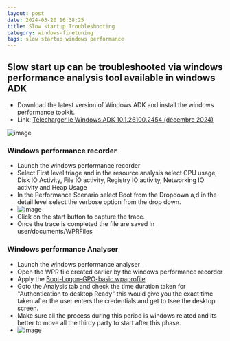 ```yaml
---
layout: post
date: 2024-03-20 16:38:25
title: Slow startup Troubleshooting
category: windows-finetuning
tags: slow startup windows performance
---
```

## Slow start up can be troubleshooted via windows performance analysis tool available in windows ADK
- Download the latest version of Windows ADK and install the windows performance toolkit.
- Link: [Télécharger le Windows ADK 10.1.26100.2454 (décembre 2024)](https://go.microsoft.com/fwlink/?linkid=2289980)

![image](https://github.com/vijaidjearam/blog/assets/1507737/4e70471e-5e65-491d-b8f4-2238bd8b2589)

### Windows performance recorder
 - Launch the windows performance recorder
 - Select First level triage and in the resource analysis select CPU usage, Disk IO Activity, File IO activity, Registry IO activity, Networking IO activity and Heap Usage
 - In the Performance Scenario  select Boot from the Dropdown a,d in the detail level select the verbose option from the drop down.
 - ![image](https://github.com/vijaidjearam/blog/assets/1507737/39b496cb-1860-4bc8-950e-56f3382a9385)
 - Click on the start button to capture the trace.
 - Once the trace is completed the file are saved in user/documents/WPRFiles

### Windows performance Analyser
- Launch the windows performance analyser
- Open the WPR file created earlier by the windows performance recorder
- Apply the [Boot-Logon-GPO-basic.wpaprofile](https://github.com/itoleck/WindowsPerformance/blob/main/ETW/Tools/WPT/WPA/Profiles/Boot-Logon-GPO-Basic.wpaProfile)
- Goto the Analysis tab and check the time duration taken for "Authentication to desktop Ready" this would give you the exact time taken after the user enters the credentials and get to tsee the desktop screen.
- Make sure all the process during this period is windows related and its better to move all the thirdy party to start after this phase.
- ![image](https://github.com/vijaidjearam/blog/assets/1507737/b2f23d4d-4113-4ed0-9c92-96cdbcbdf276)




  




